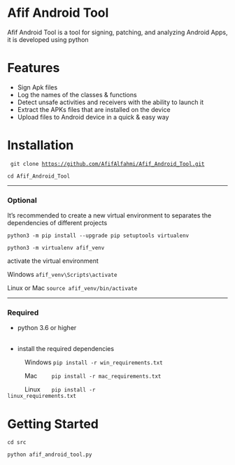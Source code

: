 # Afif Android Tool

Afif Android Tool is a tool for signing, patching, and analyzing Android Apps, it is developed using python



# Features

* Sign Apk files
* Log the names of the classes & functions 
* Detect unsafe activities and receivers with the ability to launch it
* Extract the APKs files that are installed on the device
* Upload files to Android device in a quick & easy way


# Installation


<code> git clone https://github.com/AfifAlfahmi/Afif_Android_Tool.git </code>

<code>cd Afif_Android_Tool</code>
<br>



 <hr>

### Optional

It’s recommended to create a new virtual environment to separates the dependencies of different projects
 
<code>python3 -m pip install --upgrade pip setuptools virtualenv </code>

<code>python3 -m virtualenv afif_venv</code>


activate the virtual environment

Windows <code>afif_venv\Scripts\activate</code>

Linux or Mac <code>source afif_venv/bin/activate</code>

 <hr>

### Required 

* python 3.6 or higher <br/><br/>

* install the required dependencies

&emsp; &ensp; &ensp; Windows <code>pip install -r win_requirements.txt</code>

&emsp; &ensp; &ensp; Mac &emsp; &ensp; <code>pip install -r mac_requirements.txt</code>

&emsp; &ensp; &ensp; Linux  &ensp; &ensp; <code>pip install -r linux_requirements.txt</code>



# Getting Started

<code>cd src </code>

<code>python afif_android_tool.py  </code>

<br/><br/>